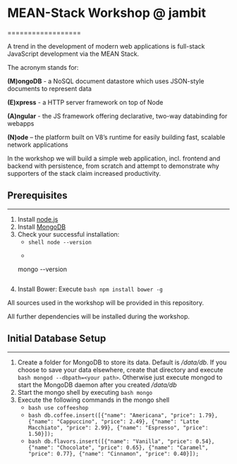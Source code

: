 # MEAN-Stack Workshop @ jambit
==================

A trend in the development of modern web applications is full-stack JavaScript development via the MEAN Stack.

The acronym stands for:

**(M)ongoDB** - a NoSQL document datastore which uses JSON-style documents to represent data

**(E)xpress** - a HTTP server framework on top of Node

**(A)ngular** - the JS framework offering declarative, two-way databinding for webapps

**(N)ode** – the platform built on V8’s runtime for easily building fast, scalable network applications

In the workshop we will build a simple web application, incl. frontend and backend with persistence, from scratch and attempt to demonstrate why supporters of the stack claim increased productivity.

## Prerequisites
---------------
1. Install [node.js](http://nodejs.org/download/ "node.js")
2. Install [MongoDB](http://docs.mongodb.org/manual/installation/ "MongoDB")
3. Check your successful installation:
	* ```shell node --version```
	* ```shell
	mongo --version
	```
4. Install Bower: Execute ```bash npm install bower -g```

All sources used in the workshop will be provided in this repository.

All further dependencies will be installed during the workshop.

## Initial Database Setup
---------------
1. Create a folder for MongoDB to store its data. Default is */data/db*. If you choose to save your data elsewhere, create that directory and execute ```bash mongod --dbpath=<your path>```. Otherwise just execute mongod to start the MongoDB daemon after you created */data/db*
2. Start the mongo shell by executing ```bash mongo```
3. Execute the following commands in the mongo shell
    * ```bash use coffeeshop```
    * ```bash db.coffee.insert([{"name": "Americana", "price": 1.79}, {"name": "Cappuccino", "price": 2.49}, {"name": "Latte Macchiato", "price": 2.99}, {"name": "Espresso", "price": 1.50}]);```
    * ```bash db.flavors.insert([{"name": "Vanilla", "price": 0.54}, {"name": "Chocolate", "price": 0.65}, {"name": "Caramel", "price": 0.77}, {"name": "Cinnamon", "price": 0.40}]);```